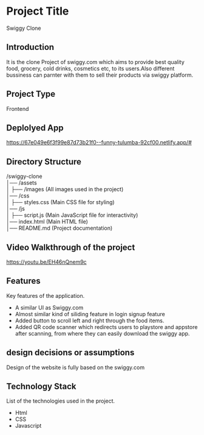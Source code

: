 # Project Title
Swiggy Clone

## Introduction
It is the clone Project of swiggy.com which aims to provide best quality food, grocery, cold drinks, cosmetics etc, to its users.Also different bussiness can parnter with them to sell their products via swiggy platform.

## Project Type
Frontend

## Deplolyed App
https://67e049e6f3f99e87d73b21f0--funny-tulumba-92cf00.netlify.app/#


## Directory Structure
/swiggy-clone  
│── /assets  
│   ├── /images  (All images used in the project)    
│── /css  
│   ├── styles.css  (Main CSS file for styling)  
│── /js  
│   ├── script.js   (Main JavaScript file for interactivity)  
│── index.html  (Main HTML file)  
│── README.md  (Project documentation)  


## Video Walkthrough of the project
https://youtu.be/EH46nQnem9c

## Features
Key features of the application.

- A similar UI as Swiggy.com
- Almost similar kind of siliding feature in login signup feature
- Added button to scroll left and right through the food items.
- Added QR code scanner which redirects users to playstore and appstore after scanning, from where they can easily download the swiggy app.

## design decisions or assumptions
Design of the website is fully based on the swiggy.com

## Technology Stack
List of the technologies used in the project.

- Html
- CSS
- Javascript
